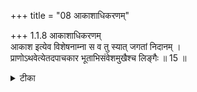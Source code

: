 +++
title = "08 आकाशाधिकरणम्"

+++
1.1.8 आकाशाधिकरणम्  
आकाश इत्येव विशेषनाम्ना स व तु स्यात् जगतां निदानम् ।  
प्राणोऽथवेत्येतदपाचकार भूताभिसंवेशमुखैश्च लिङ्गैः ॥ 15 ॥

<details><summary>टीका</summary>

1.1.8 आकाशाधिकरणम् AND प्राणाधिकरणम् The doubt that आकाश or प्राण in view of their being specifically mentioned may be thought of as the cause of the world is removed by the author of the सूत्र by pointing out that आकाश and प्राण referred to signifying the Supreme Being in view of the fact that they are stated to be the final goal to be attained by all souls. Notes : 1. The import of the छान्दोग्य text (I.ix.i) "all beings take their rise from आकाश only and dissolve in it" - सर्वाणि ह वा इमानि भूतान्याकाशादेव समुत्पद्यन्ते; आकाशं प्रत्यस्तं यन्ति; and that of another text of the same उपनिषद् (I.ii.4) "all these beings merge in प्राण alone and from प्राण they rise" are discussed here. The words आकाश and प्राण denote the Supreme Being and not the elemental ether and the vital air. It is because the छान्दोग्य texts आकाश is their ultimate resort" (I.ix.2) and "all beings merge in प्राण (I.ii.5) mention that आकाश and प्राण are the ultimate resort of all beings including sentient souls. Neither the elemental ether nor the vital air can be the final goal to be attained by the souls.
</details>

